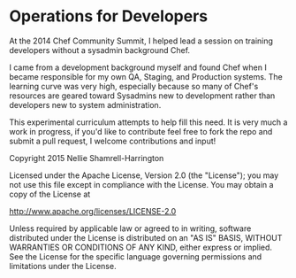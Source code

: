 Operations for Developers
==================

At the 2014 Chef Community Summit, I helped lead a session on training developers without a sysadmin background Chef.

I came from a development background myself and found Chef when I became responsible for my own QA, Staging, and Production systems.  The learning curve was very high, especially because so many of Chef's resources are geared toward Sysadmins new to development rather than developers new to system administration.

This experimental curriculum attempts to help fill this need.  It is very much a work in progress, if you'd like to contribute feel free to fork the repo and submit a pull request, I welcome contributions and input!

Copyright 2015 Nellie Shamrell-Harrington

Licensed under the Apache License, Version 2.0 (the "License");
you may not use this file except in compliance with the License.
You may obtain a copy of the License at

http://www.apache.org/licenses/LICENSE-2.0

Unless required by applicable law or agreed to in writing, software
distributed under the License is distributed on an "AS IS" BASIS,
WITHOUT WARRANTIES OR CONDITIONS OF ANY KIND, either express or implied.
See the License for the specific language governing permissions and
limitations under the License.
